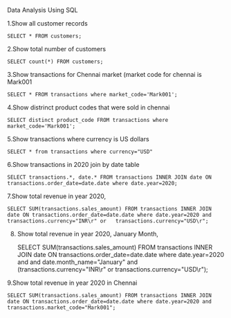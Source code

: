 Data Analysis Using SQL


  1.Show all customer records

    SELECT * FROM customers;

  2.Show total number of customers

    SELECT count(*) FROM customers;

  3.Show transactions for Chennai market (market code for chennai is Mark001

    SELECT * FROM transactions where market_code='Mark001';

  4.Show distrinct product codes that were sold in chennai

    SELECT distinct product_code FROM transactions where market_code='Mark001';

  5.Show transactions where currency is US dollars

    SELECT * from transactions where currency="USD"

  6.Show transactions in 2020 join by date table

    SELECT transactions.*, date.* FROM transactions INNER JOIN date ON transactions.order_date=date.date where date.year=2020;

  7.Show total revenue in year 2020,

    SELECT SUM(transactions.sales_amount) FROM transactions INNER JOIN date ON transactions.order_date=date.date where date.year=2020 and transactions.currency="INR\r" or   transactions.currency="USD\r";

 8. Show total revenue in year 2020, January Month,
     
    SELECT SUM(transactions.sales_amount) FROM transactions INNER JOIN date ON transactions.order_date=date.date where date.year=2020 and and date.month_name="January" and (transactions.currency="INR\r" or transactions.currency="USD\r");

  9.Show total revenue in year 2020 in Chennai

    SELECT SUM(transactions.sales_amount) FROM transactions INNER JOIN date ON transactions.order_date=date.date where date.year=2020 and transactions.market_code="Mark001";

